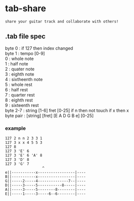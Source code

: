 # tab-share
```
share your guitar track and collaborate with others!
```

## .tab file spec
byte 0 : if 127 then index changed  
byte 1 : tempo [0-9]  
0 : whole note  
1 : half note  
2 : quater note  
3 : eighth note  
4 : sixtheenth note  
5 : whole rest  
6 : half rest  
7 : quarter rest  
8 : eighth rest  
9 : sixteenth rest  
byte 2-7 : string [1-6] fret [0-25] if n then not touch if x then x  
byte pair : [string] [fret] [E A D G B e] [0-25]
  
### example  
```
127 2 n n 2 3 3 1  
127 3 x x 4 5 5 3  
127 8  
127 3 'E' 6  
127 3 'E' 6 'A' 8  
127 3 'D' 8  
127 3 'G' 7  
                 ^
e||-----------x-----------------|----
B||-----------x-----------------|----
G||-----2-----4--------------7--|----
D||-----3-----5-----------8-----|----
A||-----3-----5--------8--------|----
E||-----1-----3-----6--6--------|----
```